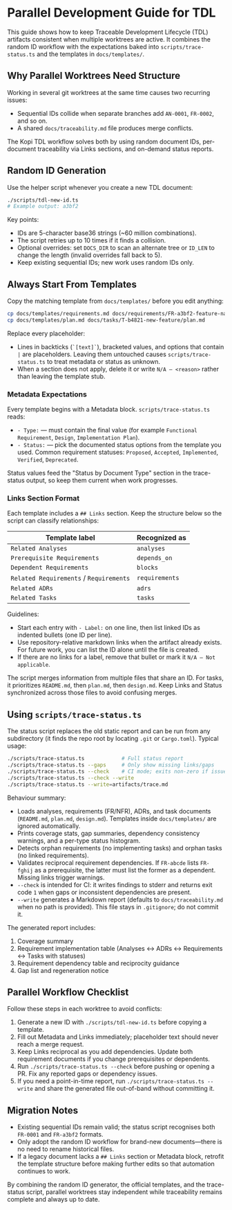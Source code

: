 # Parallel Development Guide for TDL

This guide shows how to keep Traceable Development Lifecycle (TDL) artifacts consistent when multiple worktrees are active. It combines the random ID workflow with the expectations baked into `scripts/trace-status.ts` and the templates in `docs/templates/`.

## Why Parallel Worktrees Need Structure

Working in several git worktrees at the same time causes two recurring issues:

- Sequential IDs collide when separate branches add `AN-0001`, `FR-0002`, and so on.
- A shared `docs/traceability.md` file produces merge conflicts.

The Kopi TDL workflow solves both by using random document IDs, per-document traceability via Links sections, and on-demand status reports.

## Random ID Generation

Use the helper script whenever you create a new TDL document:

```bash
./scripts/tdl-new-id.ts
# Example output: a3bf2
```

Key points:

- IDs are 5-character base36 strings (\~60 million combinations).
- The script retries up to 10 times if it finds a collision.
- Optional overrides: set `DOCS_DIR` to scan an alternate tree or `ID_LEN` to change the length (invalid overrides fall back to 5).
- Keep existing sequential IDs; new work uses random IDs only.

## Always Start From Templates

Copy the matching template from `docs/templates/` before you edit anything:

```bash
cp docs/templates/requirements.md docs/requirements/FR-a3bf2-feature-name.md
cp docs/templates/plan.md docs/tasks/T-b4821-new-feature/plan.md
```

Replace every placeholder:

- Lines in backticks (`` `[text]` ``), bracketed values, and options that contain `|` are placeholders. Leaving them untouched causes `scripts/trace-status.ts` to treat metadata or status as unknown.
- When a section does not apply, delete it or write `N/A – <reason>` rather than leaving the template stub.

### Metadata Expectations

Every template begins with a Metadata block. `scripts/trace-status.ts` reads:

- `- Type:` — must contain the final value (for example `Functional Requirement`, `Design`, `Implementation Plan`).
- `- Status:` — pick the documented status options from the template you used. Common requirement statuses: `Proposed`, `Accepted`, `Implemented`, `Verified`, `Deprecated`.

Status values feed the "Status by Document Type" section in the trace-status output, so keep them current when work progresses.

### Links Section Format

Each template includes a `## Links` section. Keep the structure below so the script can classify relationships:

| Template label                          | Recognized as  |
| --------------------------------------- | -------------- |
| `Related Analyses`                      | `analyses`     |
| `Prerequisite Requirements`             | `depends_on`   |
| `Dependent Requirements`                | `blocks`       |
| `Related Requirements` / `Requirements` | `requirements` |
| `Related ADRs`                          | `adrs`         |
| `Related Tasks`                         | `tasks`        |

Guidelines:

- Start each entry with `- Label:` on one line, then list linked IDs as indented bullets (one ID per line).
- Use repository-relative markdown links when the artifact already exists. For future work, you can list the ID alone until the file is created.
- If there are no links for a label, remove that bullet or mark it `N/A – Not applicable`.

The script merges information from multiple files that share an ID. For tasks, it prioritizes `README.md`, then `plan.md`, then `design.md`. Keep Links and Status synchronized across those files to avoid confusing merges.

## Using `scripts/trace-status.ts`

The status script replaces the old static report and can be run from any subdirectory (it finds the repo root by locating `.git` or `Cargo.toml`). Typical usage:

```bash
./scripts/trace-status.ts            # Full status report
./scripts/trace-status.ts --gaps     # Only show missing links/gaps
./scripts/trace-status.ts --check    # CI mode; exits non-zero if issues exist
./scripts/trace-status.ts --check --write
./scripts/trace-status.ts --write=artifacts/trace.md
```

Behaviour summary:

- Loads analyses, requirements (FR/NFR), ADRs, and task documents (`README.md`, `plan.md`, `design.md`). Templates inside `docs/templates/` are ignored automatically.
- Prints coverage stats, gap summaries, dependency consistency warnings, and a per-type status histogram.
- Detects orphan requirements (no implementing tasks) and orphan tasks (no linked requirements).
- Validates reciprocal requirement dependencies. If `FR-abcde` lists `FR-fghij` as a prerequisite, the latter must list the former as a dependent. Missing links trigger warnings.
- `--check` is intended for CI: it writes findings to stderr and returns exit code `1` when gaps or inconsistent dependencies are present.
- `--write` generates a Markdown report (defaults to `docs/traceability.md` when no path is provided). This file stays in `.gitignore`; do not commit it.

The generated report includes:

1. Coverage summary
2. Requirement implementation table (Analyses ↔ ADRs ↔ Requirements ↔ Tasks with statuses)
3. Requirement dependency table and reciprocity guidance
4. Gap list and regeneration notice

## Parallel Workflow Checklist

Follow these steps in each worktree to avoid conflicts:

1. Generate a new ID with `./scripts/tdl-new-id.ts` before copying a template.
2. Fill out Metadata and Links immediately; placeholder text should never reach a merge request.
3. Keep Links reciprocal as you add dependencies. Update both requirement documents if you change prerequisites or dependents.
4. Run `./scripts/trace-status.ts --check` before pushing or opening a PR. Fix any reported gaps or dependency issues.
5. If you need a point-in-time report, run `./scripts/trace-status.ts --write` and share the generated file out-of-band without committing it.

## Migration Notes

- Existing sequential IDs remain valid; the status script recognises both `FR-0001` and `FR-a3bf2` formats.
- Only adopt the random ID workflow for brand-new documents—there is no need to rename historical files.
- If a legacy document lacks a `## Links` section or Metadata block, retrofit the template structure before making further edits so that automation continues to work.

By combining the random ID generator, the official templates, and the trace-status script, parallel worktrees stay independent while traceability remains complete and always up to date.
